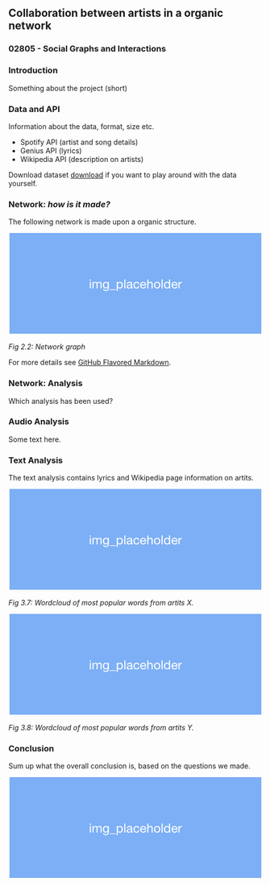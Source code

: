 ## Collaboration between artists in a organic network
### 02805 - Social Graphs and Interactions

### Introduction
Something about the project (short) 

### Data and API
Information about the data, format, size etc.

- Spotify API (artist and song details)
- Genius API (lyrics)
- Wikipedia API (description on artists)

Download dataset [download](https://github.com/marialyck/SocialGraphs/edit/master/index.md) if you want to play around with the data yourself.

### Network: _how is it made?_

The following network is made upon a organic structure.


<p align="center">
  <img src="https://github.com/marialyck/SocialGraphs/blob/master/new_placeholder.png">
</p>

_Fig 2.2: Network graph_

For more details see [GitHub Flavored Markdown](https://guides.github.com/features/mastering-markdown/).

### Network: Analysis
Which analysis has been used?

### Audio Analysis
Some text here.

### Text Analysis
The text analysis contains lyrics and Wikipedia page information on artits.

<p align="center">
  <img src="https://github.com/marialyck/SocialGraphs/blob/master/new_placeholder.png">
</p>

_Fig 3.7: Wordcloud of most popular words from artits X._

<p align="center">
  <img src="https://github.com/marialyck/SocialGraphs/blob/master/new_placeholder.png">
</p>

_Fig 3.8: Wordcloud of most popular words from artits Y._


### Conclusion
Sum up what the overall conclusion is, based on the questions we made.


<p align="center">
  <img src="https://github.com/marialyck/SocialGraphs/blob/master/new_placeholder.png">
</p>
